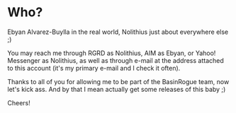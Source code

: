 # Who? #

Ebyan Alvarez-Buylla in the real world, Nolithius just about everywhere else ;)

You may reach me through RGRD as Nolithius, AIM as Ebyan, or Yahoo! Messenger as Nolithius, as well as through e-mail at the address attached to this account (it's my primary e-mail and I check it often).

Thanks to all of you for allowing me to be part of the BasinRogue team, now let's kick ass. And by that I mean actually get some releases of this baby ;)

Cheers!